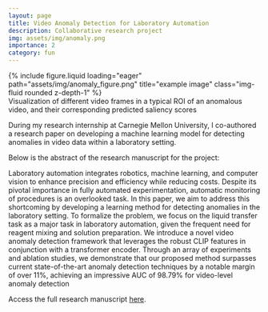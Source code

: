 ```yaml
---
layout: page
title: Video Anomaly Detection for Laboratory Automation
description: Collaborative research project
img: assets/img/anomaly.png
importance: 2
category: fun
---
```



<div class="row">
    <div class="col-sm mt-3 mt-md-0">
        {% include figure.liquid loading="eager" path="assets/img/anomaly_figure.png" title="example image" class="img-fluid rounded z-depth-1" %}
    </div>
</div>
<div class="caption">
    Visualization of different video frames in a typical ROI of an anomalous video, and their corresponding predicted saliency scores
</div>


During my research internship at Carnegie Mellon University, I co-authored a research paper on developing a machine learning model for detecting anomalies in video data within a laboratory setting.

Below is the abstract of the research manuscript for the project:

Laboratory automation integrates robotics, machine learning, and computer vision to enhance precision and efficiency while reducing costs. Despite its pivotal importance in fully automated experimentation, automatic monitoring of procedures is an overlooked task. In this paper, we aim to address this shortcoming by developing a learning method for detecting anomalies in the laboratory setting. To formalize the problem, we focus on the liquid transfer task as a major task in laboratory automation, given the frequent need for reagent mixing and solution preparation. We introduce a novel video anomaly detection framework that leverages the robust CLIP features in conjunction with a transformer encoder. Through an array of experiments and ablation studies, we demonstrate that our proposed method surpasses current state-of-the-art anomaly detection techniques by a notable margin of over 11%, achieving an impressive AUC of 98.79% for video-level anomaly detection

Access the full research manuscript [here](https://papers.ssrn.com/sol3/papers.cfm?abstract_id=4887151).
